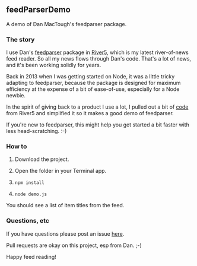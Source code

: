 ## feedParserDemo

A demo of Dan MacTough's feedparser package.

### The story

I use Dan's <a href="https://github.com/danmactough/node-feedparser">feedparser</a> package in <a href="https://github.com/scripting/river5">River5</a>, which is my latest river-of-news feed reader. So all my news flows through Dan's code. That's a lot of news, and it's been working solidly for years.

Back in 2013 when I was getting started on Node, it was a little tricky adapting to feedparser, because the package is designed for maximum efficiency at the expense of a bit of ease-of-use, especially for a Node newbie. 

In the spirit of giving back to a product I use a lot, I pulled out a bit of <a href="https://github.com/scripting/reader/blob/master/davereader.js#L555">code</a> from River5 and simplified it so it makes a good demo of feedparser. 

If you're new to feedparser, this might help you get started a bit faster with less head-scratching. :-)

### How to

1. Download the project. 

2. Open the folder in your Terminal app. 

3. `npm install`

4. `node demo.js`

You should see a list of item titles from the feed. 

### Questions, etc

If you have questions please post an issue <a href="https://github.com/scripting/feedParserDemo/issues">here</a>. 

Pull requests are okay on this project, esp from Dan. ;-)

Happy feed reading!


